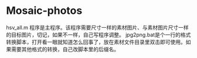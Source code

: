 # Mosaic-photos
hsv_all.m 程序是主程序。该程序需要尺寸一样的素材图片、与素材图片尺寸一样的目标图片，切记，如果不一样，自己写程序调整。
jpg2png.bat是个一行的格式转换脚本，打开看一眼就知道怎么回事了，放在素材文件目录里双击即可使用。如果需要其他格式的转换，自己改脚本里的后缀名。

